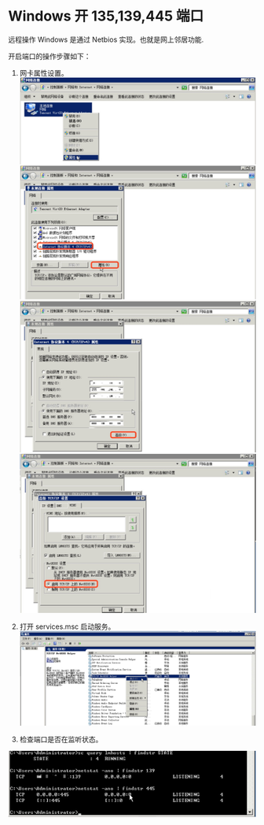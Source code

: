 # Windows 开 135,139,445 端口

远程操作 Windows 是通过 Netbios 实现。也就是网上邻居功能.

开启端口的操作步骤如下：

1. 网卡属性设置。
![-w2020](../assets/15316340927055.jpg)
![-w2020](../assets/15316343891793.jpg)
![-w2020](../assets/15316345084109.jpg)
![-w2020](../assets/15316345475886.jpg)

2. 打开 services.msc 启动服务。
![-w2020](../assets/15316450202626.jpg)

3. 检查端口是否在监听状态。

![-w2020](../assets/15316347734408.jpg)
